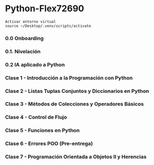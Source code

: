 # Python-Flex72690
    Activar entorno virtual 
    source ~/Desktop/.venv/scripts/activate

### 0.0 Onboarding

### 0.1. Nivelación

### 0.2 IA aplicado a Python

### Clase 1 - Introducción a la Programación con Python

### Clase 2 - Listas Tuplas Conjuntos y Diccionarios en Python

### Clase 3 - Métodos de Colecciones y Operadores Básicos

### Clase 4 - Control de Flujo

### Clase 5 - Funciones en Python

### Clase 6 - Errores POO (Pre-entrega)

### Clase 7 - Programación Orientada a Objetos II y Herencias